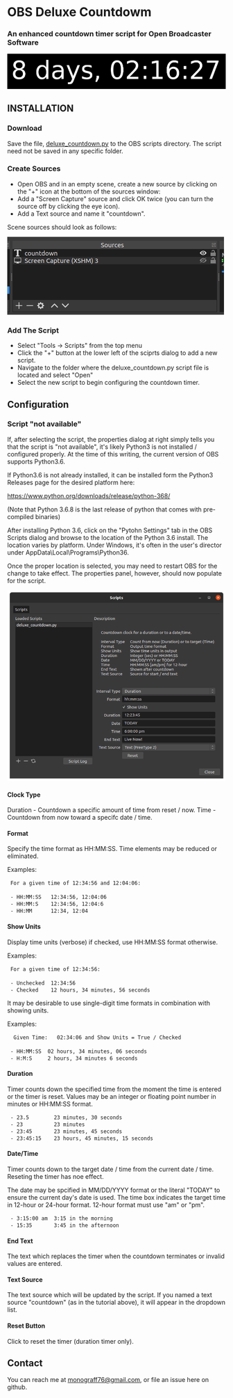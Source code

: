 # OBS Deluxe Countdowm
### An enhanced countdown timer script for Open Broadcaster Software
![](images/countdown_banner.png)
## INSTALLATION

### Download

Save the file, [deluxe_countdown.py](https://github.com/joelgraff/obs-deluxe-countdown/blob/master/deluxe_countdown.py) to the OBS scripts directory. The script need not be saved in any specific folder.

### Create Sources

- Open OBS and in an empty scene, create a new source by clicking on the "+" icon at the bottom of the sources window:
- Add a "Screen Capture" source and click OK twice (you can turn the source off by clicking the eye icon).
- Add a Text source and name it "countdown".


Scene sources should look as follows:

![](images/obs_countdown_sources.png)

### Add The Script

- Select "Tools -> Scripts" from the top menu
- Click the "+" button at the lower left of the sciprts dialog to add a new script.
- Navigate to the folder where the deluxe_countdown.py script file is located and select "Open"
- Select the new script to begin configuring the countdown timer.

## Configuration

### Script "not available"

If, after selecting the script, the properties dialog at right simply tells you that the script is "not available", it's likely Python3 is not installed / configured properly.  At the time of this writing, the current version of OBS supports Python3.6.

If Python3.6 is not already installed, it can be installed form the Python3 Releases page for the desired platform here:

https://www.python.org/downloads/release/python-368/

(Note that Python 3.6.8 is the last release of python that comes with pre-compiled binaries)

After installing Python 3.6, click on the "Pytohn Settings" tab in the OBS Scripts dialog and browse to the location of the Python 3.6 install.  The location varies by platform.  Under Windows, it's often in the user's director under AppData\Local\Programs\Python36.

Once the proper location is selected, you may need to restart OBS for the change to take effect.  The properties panel, however, should now populate for the script.

![](images/obs_scripts_configure.png)


#### Clock Type
  Duration - Countdown a specific amount of time from reset / now.
  Time - Countdown from now toward a specifc date / time.

#### Format
  Specify the time format as HH:MM:SS.  Time elements may be reduced or eliminated.

  Examples:

```
 For a given time of 12:34:56 and 12:04:06:

 - HH:MM:SS   12:34:56, 12:04:06
 - HH:MM:S    12:34:56, 12:04:6
 - HH:MM      12:34, 12:04
```

#### Show Units
  Display time units (verbose) if checked, use HH:MM:SS format otherwise.

  Examples:

```
 For a given time of 12:34:56:

 - Unchecked  12:34:56
 - Checked    12 hours, 34 minutes, 56 seconds
```

  It may be desirable to use single-digit time formats in combination with
  showing units.

  Examples:

```
  Given Time:   02:34:06 and Show Units = True / Checked

 - HH:MM:SS  02 hours, 34 minutes, 06 seconds
 - H:M:S     2 hours, 34 minutes 6 seconds
```

#### Duration
  Timer counts down the specified time from the moment the time is entered or the timer is reset.
  Values may be an integer or floating point number in minutes or HH:MM:SS format.
```
 - 23.5        23 minutes, 30 seconds
 - 23          23 minutes
 - 23:45       23 minutes, 45 seconds
 - 23:45:15    23 hours, 45 minutes, 15 seconds
```

#### Date/Time
  Timer counts down to the target date / time from the current date / time.  Reseting the timer has noe effect.

  The date may be spcified in MM/DD/YYYY format or the literal "TODAY" to ensure the current day's date is used.
  The time box indicates the target time in 12-hour or 24-hour format.  12-hour format must use "am" or "pm".
```
 - 3:15:00 am  3:15 in the morning
 - 15:35       3:45 in the afternoon
```

#### End Text
  The text which replaces the timer when the countdown terminates or invalid values are entered.

#### Text Source
  The text source which will be updated by the script.  If you named a text source "countdown" (as in the tutorial above), it will appear in the dropdown list.

#### Reset Button
  Click to reset the timer (duration timer only).


## Contact

You can reach me at monograff76@gmail.com, or file an issue here on github.
